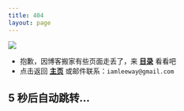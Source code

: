 ```yaml
---
title: 404
layout: page
---
```


![](http://ors3vio5q.bkt.clouddn.com/17-10-13/13369771.jpg)

- 抱歉，因博客搬家有些页面走丢了，来 [**目录**](/blog/all.html?tag=) 看看吧
- 点击返回 [**主页**](/) 或邮件联系：`iamleeway@gmail.com`

## 5 秒后自动跳转...

<script language="JavaScript"> function myrefresh(){window.location="/blog/all.html?tag=";}setTimeout('myrefresh()',5000);</script>
